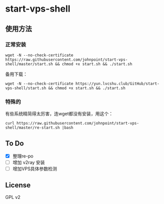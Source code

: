 # start-vps-shell #

## 使用方法 ##

### 正常安装 ###
`wget -N --no-check-certificate https://raw.githubusercontent.com/johnpoint/start-vps-shell/master/start.sh && chmod +x start.sh && ./start.sh`

备用下载：

`wget -N --no-check-certificate https://yun.lvcshu.club/GitHub/start-vps-shell/start.sh && chmod +x start.sh && ./start.sh`

### 特殊的 ###

有些系统精简得太厉害，连wget都没有安装，用这个：

`curl https://raw.githubusercontent.com/johnpoint/start-vps-shell/master/re-start.sh |bash`

## To Do ##
- [x] 整理re-po
- [ ] 增加 v2ray 安装
- [ ] 增加VPS具体参数检测

## License ##
GPL v2
